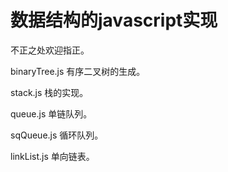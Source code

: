 # 数据结构的javascript实现

不正之处欢迎指正。

binaryTree.js   有序二叉树的生成。

stack.js    栈的实现。

queue.js    单链队列。

sqQueue.js  循环队列。

linkList.js 单向链表。
